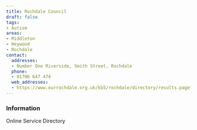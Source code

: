 ```yaml
---
title: Rochdale Council
draft: false
tags:
- Autism
areas:
- Middleton
- Heywood
- Rochdale
contact:
  addresses:
  - Number One Riverside, Smith Street, Rochdale
  phone:
  - 01706 647 474
  web_addresses:
  - https://www.ourrochdale.org.uk/kb5/rochdale/directory/results.page?qt=autism&term=&sorttype=relevance
---
```


### Information
Online Service Directory

